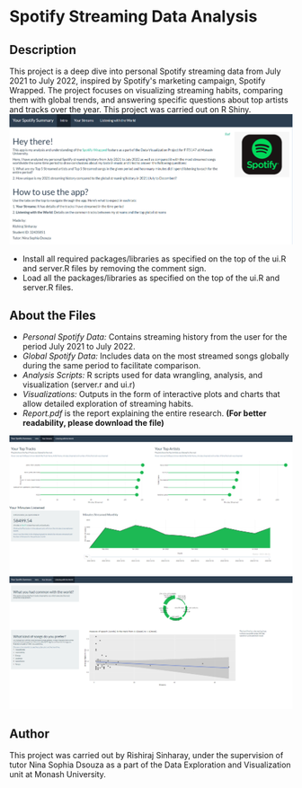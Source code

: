 # Spotify Streaming Data Analysis

## Description
This project is a deep dive into personal Spotify streaming data from July 2021 to July 2022, inspired by Spotify's marketing campaign, Spotify Wrapped. The project focuses on visualizing streaming habits, comparing them with global trends, and answering specific questions about top artists and tracks over the year. This project was carried out on R Shiny.
![Dashboard Image](www/intro.PNG)
- Install all required packages/libraries as specified on the top of the ui.R and server.R files by removing the comment sign.
- Load all the packages/libraries as specified on the top of the ui.R and server.R files.

## About the Files
- *Personal Spotify Data:* Contains streaming history from the user for the period July 2021 to July 2022.
- *Global Spotify Data:* Includes data on the most streamed songs globally during the same period to facilitate comparison.
- *Analysis Scripts:* R scripts used for data wrangling, analysis, and visualization (server.r and ui.r)
- *Visualizations:* Outputs in the form of interactive plots and charts that allow detailed exploration of streaming habits.
- *Report.pdf* is the report explaining the entire research. **(For better readability, please download the file)**

![Dashboard Image](www/your_streams.PNG)
![Dashboard Image](www/listening.PNG)

## Author
This project was carried out by Rishiraj Sinharay, under the supervision of tutor Nina Sophia Dsouza as a part of the Data Exploration and Visualization unit at Monash University.
